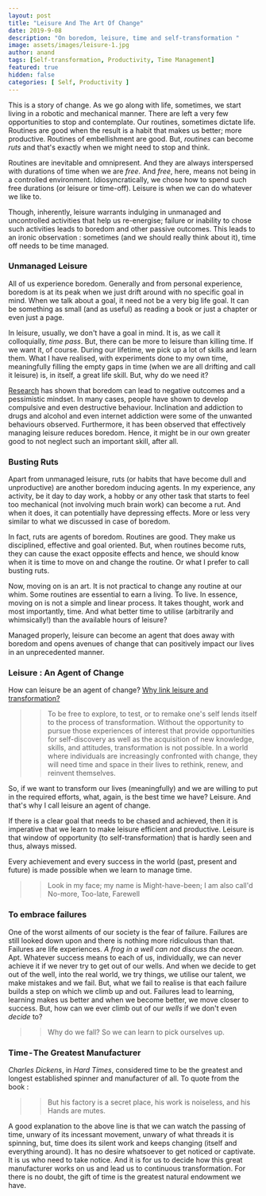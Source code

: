 ```yaml
---
layout: post
title: "Leisure And The Art Of Change"
date: 2019-9-08
description: "On boredom, leisure, time and self-transformation "
image: assets/images/leisure-1.jpg
author: anand
tags: [Self-transformation, Productivity, Time Management]
featured: true
hidden: false
categories: [ Self, Productivity ]
---
```

This is a story of change. As we go along with life, sometimes, we start living in a robotic and mechanical manner. There are left a very few opportunities to stop and contemplate. Our routines, sometimes dictate life. Routines are good when the result is a habit that makes us better; more productive. Routines of embellishment are good. But, *routines* can become *ruts* and that's exactly when we might need to stop and think.

Routines are inevitable and omnipresent. And they are always interspersed with durations of time when we are *free*. And *free*, here, means not being in a controlled environment. Idiosyncratically, we chose how to spend such free durations (or leisure or time-off). Leisure is when we can do whatever we like to.

Though, inherently, leisure warrants indulging in unmanaged and uncontrolled activities that help us re-energise; failure or inability to chose such activities leads to boredom and other passive outcomes. This leads to an ironic observation : sometimes (and we should really think about it), time off needs to be time managed.

### **Unmanaged Leisure**
All of us experience boredom. Generally and from personal experience, boredom is at its peak when we just drift around with no specific goal in mind. When we talk about a goal, it need not be a very big life goal. It can be something as small (and as useful) as reading a book or just a chapter or even just a page.

In leisure, usually, we don't have a goal in mind. It is, as we call it colloquially, *time pass*. But, there can be more to leisure than killing time. If we want it, of course. During our lifetime, we pick up a lot of skills and learn them. What I have realised, with experiments done to my own time, meaningfully filling the empty gaps in time (when we are all drifting and call it leisure) is, in itself, a great life skill. But, why do we need it?

[Research](https://www.psychologytoday.com/intl/blog/why-bad-looks-good/201908/how-liven-leisure-time-and-beat-boredom) has shown that boredom can lead to negative outcomes and a pessimistic mindset. In many cases, people have shown to develop compulsive and even destructive behaviour. Inclination and addiction to drugs and alcohol and even internet addiction were some of the unwanted behaviours observed. Furthermore, it has been observed that effectively managing leisure reduces boredom. Hence, it might be in our own greater good to not neglect such an important skill, after all.

### **Busting Ruts**
Apart from unmanaged leisure, ruts (or habits that have become dull and unproductive) are another boredom inducing agents. In my experience, any activity, be it day to day work, a hobby or any other task that starts to feel too mechanical (not involving much brain work) can become a rut. And when it does, it can potentially have depressing effects. More or less very similar to what we discussed in case of boredom.

In fact, ruts are agents of boredom. Routines are good. They make us disciplined, effective and goal oriented. But, when routines become ruts, they can cause the exact opposite effects and hence, we should know when it is time to move on and change the routine. Or what I prefer to call busting ruts.

Now, moving on is an art. It is not practical to change any routine at our whim. Some routines are essential to earn a living. To live. In essence, moving on is not a simple and linear process. It takes thought, work and most importantly, time. And what better time to utilise (arbitrarily and whimsically!) than the available hours of leisure?

Managed properly, leisure can become an agent that does away with boredom and opens avenues of change that can positively impact our lives in an unprecedented manner.

### **Leisure : An Agent of Change**
How can leisure be an agent of change? [Why link leisure and transformation?](https://www.sagamorepub.com/sites/default/files/2018-07/galley_0.pdf)

>> To be free to explore, to test, or to remake one's self lends itself to the process of transformation. Without the opportunity to pursue those experiences of interest that provide opportunities for self-discovery as well as the acquisition of new knowledge, skills, and attitudes, transformation is not possible. In a world where individuals are increasingly confronted with change, they will need time and space in their lives to rethink, renew, and reinvent themselves.

So, if we want to transform our lives (meaningfully) and we are willing to put in the required efforts, what, again, is the best time we have? Leisure. And that's why I call leisure an agent of change.

If there is a clear goal that needs to be chased and achieved, then it is imperative that we learn to make leisure efficient and productive. Leisure is that window of opportunity (to self-transformation) that is hardly seen and thus, always missed.

Every achievement and every success in the world (past, present and future) is made possible when we learn to manage time.

>> Look in my face; my name is Might-have-been; I am also call'd No-more, Too-late, Farewell

### **To embrace failures**
One of the worst ailments of our society is the fear of failure. Failures are still looked down upon and there is nothing more ridiculous than that. Failures are life experiences. *A frog in a well can not discuss the ocean.* Apt. Whatever success means to each of us, individually, we can never achieve it if we never try to get out of our wells. And when we decide to get out of the well, into the real world, we try things, we utilise our talent, we make mistakes and we fail. But, what we fail to realise is that each failure builds a step on which we climb up and out. Failures lead to learning, learning makes us better and when we become better, we move closer to success. But, how can we ever climb out of our *wells* if we don't even *decide* to?

>> Why do we fall? So we can learn to pick ourselves up.

### **Time - The Greatest Manufacturer**
*Charles Dickens*, in *Hard Times*, considered time to be the greatest and longest established spinner and manufacturer of all. To quote from the book :

>> But his factory is a secret place, his work is noiseless, and his Hands are mutes.

A good explanation to the above line is that we can watch the passing of time, unwary of its incessant movement, unwary of what threads it is spinning, but, time does its silent work and keeps changing (itself and everything around). It has no desire whatsoever to get noticed or captivate. It is us who need to take notice. And it is for us to decide how this great manufacturer works on us and lead us to continuous transformation. For there is no doubt, the gift of time is the greatest natural endowment we have.
